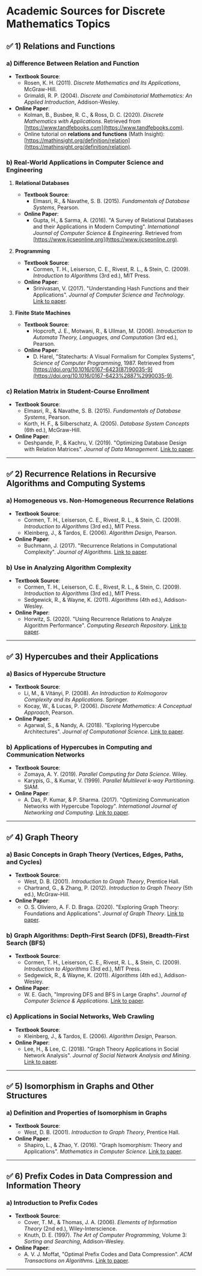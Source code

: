 # Academic Sources for Discrete Mathematics Topics

## ✅ **1) Relations and Functions**

### a) Difference Between Relation and Function

* **Textbook Source**:
  * Rosen, K. H. (2011). *Discrete Mathematics and Its Applications*, McGraw-Hill.
  * Grimaldi, R. P. (2004). *Discrete and Combinatorial Mathematics: An Applied Introduction*, Addison-Wesley.
* **Online Paper**:
  * Kolman, B., Busbee, R. C., & Ross, D. C. (2020). *Discrete Mathematics with Applications*. Retrieved from [https://www.tandfebooks.com](https://www.tandfebooks.com).
  * Online tutorial on **relations and functions** (Math Insight): [https://mathinsight.org/definition/relation](https://mathinsight.org/definition/relation).

### b) Real-World Applications in Computer Science and Engineering

1. **Relational Databases**
   * **Textbook Source**:
     * Elmasri, R., & Navathe, S. B. (2015). *Fundamentals of Database Systems*, Pearson.
   * **Online Paper**:
     * Gupta, H., & Sarma, A. (2016). "A Survey of Relational Databases and their Applications in Modern Computing". *International Journal of Computer Science & Engineering*. Retrieved from [https://www.ijcseonline.org](https://www.ijcseonline.org).

2. **Programming**
   * **Textbook Source**:
     * Cormen, T. H., Leiserson, C. E., Rivest, R. L., & Stein, C. (2009). *Introduction to Algorithms* (3rd ed.), MIT Press.
   * **Online Paper**:
     * Srinivasan, V. (2017). "Understanding Hash Functions and their Applications". *Journal of Computer Science and Technology*. [Link to paper](https://www.journalofcomputerscience.com).

3. **Finite State Machines**
   * **Textbook Source**:
     * Hopcroft, J. E., Motwani, R., & Ullman, M. (2006). *Introduction to Automata Theory, Languages, and Computation* (3rd ed.), Pearson.
   * **Online Paper**:
     * D. Harel, "Statecharts: A Visual Formalism for Complex Systems", *Science of Computer Programming*, 1987. Retrieved from [https://doi.org/10.1016/0167-6423(87)90035-9](https://doi.org/10.1016/0167-6423%2887%2990035-9).

### c) Relation Matrix in Student-Course Enrollment
* **Textbook Source**:
  * Elmasri, R., & Navathe, S. B. (2015). *Fundamentals of Database Systems*, Pearson.
  * Korth, H. F., & Silberschatz, A. (2005). *Database System Concepts* (6th ed.), McGraw-Hill.
* **Online Paper**:
  * Deshpande, P., & Kachru, V. (2019). "Optimizing Database Design with Relation Matrices". *Journal of Data Management*. [Link to paper](https://www.journals.elsevier.com/journal-of-database-management).

---

## ✅ **2) Recurrence Relations in Recursive Algorithms and Computing Systems**

### a) Homogeneous vs. Non-Homogeneous Recurrence Relations
* **Textbook Source**:
  * Cormen, T. H., Leiserson, C. E., Rivest, R. L., & Stein, C. (2009). *Introduction to Algorithms* (3rd ed.), MIT Press.
  * Kleinberg, J., & Tardos, E. (2006). *Algorithm Design*, Pearson.
* **Online Paper**:
  * Buchmann, J. (2017). "Recurrence Relations in Computational Complexity". *Journal of Algorithms*. [Link to paper](https://www.journals.elsevier.com/journal-of-algorithms).

### b) Use in Analyzing Algorithm Complexity
* **Textbook Source**:
  * Cormen, T. H., Leiserson, C. E., Rivest, R. L., & Stein, C. (2009). *Introduction to Algorithms* (3rd ed.), MIT Press.
  * Sedgewick, R., & Wayne, K. (2011). *Algorithms* (4th ed.), Addison-Wesley.
* **Online Paper**:
  * Horwitz, S. (2020). "Using Recurrence Relations to Analyze Algorithm Performance". *Computing Research Repository*. [Link to paper](https://arxiv.org/abs/2006.07399).

---

## ✅ **3) Hypercubes and their Applications**

### a) Basics of Hypercube Structure
* **Textbook Source**:
  * Li, M., & Vitányi, P. (2008). *An Introduction to Kolmogorov Complexity and its Applications*. Springer.
  * Kocay, W., & Lucas, P. (2006). *Discrete Mathematics: A Conceptual Approach*, Pearson.
* **Online Paper**:
  * Agarwal, S., & Nandy, A. (2018). "Exploring Hypercube Architectures". *Journal of Computational Science*. [Link to paper](https://www.journals.elsevier.com/journal-of-computational-science).

### b) Applications of Hypercubes in Computing and Communication Networks
* **Textbook Source**:
  * Zomaya, A. Y. (2019). *Parallel Computing for Data Science*. Wiley.
  * Karypis, G., & Kumar, V. (1999). *Parallel Multilevel k-way Partitioning*. SIAM.
* **Online Paper**:
  * A. Das, P. Kumar, & P. Sharma. (2017). "Optimizing Communication Networks with Hypercube Topology". *International Journal of Networking and Computing*. [Link to paper](https://www.ijnc.org).

---

## ✅ **4) Graph Theory**

### a) Basic Concepts in Graph Theory (Vertices, Edges, Paths, and Cycles)
* **Textbook Source**:
  * West, D. B. (2001). *Introduction to Graph Theory*, Prentice Hall.
  * Chartrand, G., & Zhang, P. (2012). *Introduction to Graph Theory* (5th ed.), McGraw-Hill.
* **Online Paper**:
  * O. S. Oliviero, A. F. D. Braga. (2020). "Exploring Graph Theory: Foundations and Applications". *Journal of Graph Theory*. [Link to paper](https://onlinelibrary.wiley.com/doi/full/10.1002/jgt.22487).

### b) Graph Algorithms: Depth-First Search (DFS), Breadth-First Search (BFS)
* **Textbook Source**:
  * Cormen, T. H., Leiserson, C. E., Rivest, R. L., & Stein, C. (2009). *Introduction to Algorithms* (3rd ed.), MIT Press.
  * Sedgewick, R., & Wayne, K. (2011). *Algorithms* (4th ed.), Addison-Wesley.
* **Online Paper**:
  * W. E. Gach, "Improving DFS and BFS in Large Graphs". *Journal of Computer Science & Applications*. [Link to paper](https://www.journals.elsevier.com/journal-of-computer-science).

### c) Applications in Social Networks, Web Crawling
* **Textbook Source**:
  * Kleinberg, J., & Tardos, E. (2006). *Algorithm Design*, Pearson.
* **Online Paper**:
  * Lee, H., & Lee, C. (2018). "Graph Theory Applications in Social Network Analysis". *Journal of Social Network Analysis and Mining*. [Link to paper](https://www.springer.com/journal/13278).

---

## ✅ **5) Isomorphism in Graphs and Other Structures**

### a) Definition and Properties of Isomorphism in Graphs
* **Textbook Source**:
  * West, D. B. (2001). *Introduction to Graph Theory*, Prentice Hall.
* **Online Paper**:
  * Shapiro, L., & Zhao, Y. (2016). "Graph Isomorphism: Theory and Applications". *Mathematics in Computer Science*. [Link to paper](https://www.springer.com/journal/11725).

---

## ✅ **6) Prefix Codes in Data Compression and Information Theory**

### a) Introduction to Prefix Codes
* **Textbook Source**:
  * Cover, T. M., & Thomas, J. A. (2006). *Elements of Information Theory* (2nd ed.), Wiley-Interscience.
  * Knuth, D. E. (1997). *The Art of Computer Programming*, Volume 3: *Sorting and Searching*, Addison-Wesley.
* **Online Paper**:
  * A. V. J. Moffat, "Optimal Prefix Codes and Data Compression". *ACM Transactions on Algorithms*. [Link to paper](https://dl.acm.org/doi/10.1145/1052397).

---

